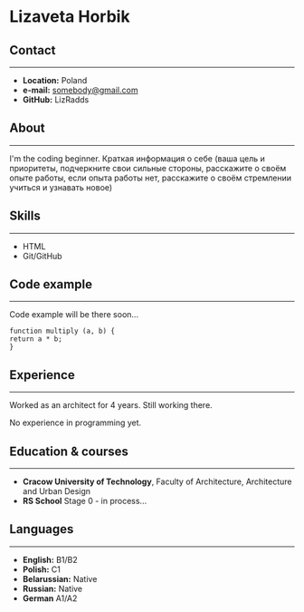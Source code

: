 # **Lizaveta Horbik**

## **Contact**
---
* **Location:** Poland
* **e-mail:** somebody@gmail.com
* **GitHub:** LizRadds


## **About**
---
I'm the coding beginner.  Краткая информация о себе (ваша цель и приоритеты, подчеркните свои сильные стороны, расскажите о своём опыте работы, если опыта работы нет, расскажите о своём стремлении учиться и узнавать новое)

## **Skills**
---
* HTML
* Git/GitHub



## **Code example**
---
Code example will be there soon...

    function multiply (a, b) {
    return a * b;
    }
## **Experience**
---
Worked as an architect for 4 years. Still working there.

No experience in programming yet.

## **Education & courses**
---
* **Cracow University of Technology**, Faculty of Architecture, Architecture and Urban Design
* **RS School** Stage 0 - in process...
## Languages 
---
* **English:** B1/B2
* **Polish:** C1
* **Belarussian:** Native
* **Russian:** Native
* **German** A1/A2 
